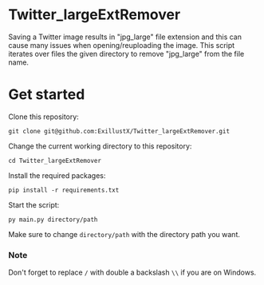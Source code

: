 # Twitter_largeExtRemover

Saving a Twitter image results in "jpg_large" file extension and this can cause many issues when opening/reuploading the image. This script iterates over files the given directory to remove "jpg_large" from the file name.

# Get started
Clone this repository:
```
git clone git@github.com:ExillustX/Twitter_largeExtRemover.git
```

Change the current working directory to this repository:
```
cd Twitter_largeExtRemover
```

Install the required packages:
```
pip install -r requirements.txt
```

Start the script:
```
py main.py directory/path
```

Make sure to change ``directory/path`` with the directory path you want.

### Note
Don't forget to replace `/` with double a backslash `\\` if you are on Windows.
